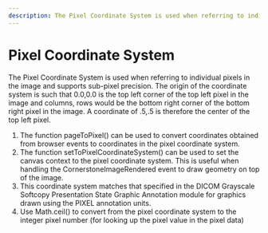 ```yaml
---
description: The Pixel Coordinate System is used when referring to individual pixels in the image and supports sub-pixel precision.
---
```


# Pixel Coordinate System

The Pixel Coordinate System is used when referring to individual pixels in the image and supports sub-pixel precision. The origin of the coordinate system is such that 0.0,0.0 is the top left corner of the top left pixel in the image and columns, rows would be the bottom right corner of the bottom right pixel in the image. A coordinate of .5,.5 is therefore the center of the top left pixel.

1. The function pageToPixel() can be used to convert coordinates obtained from browser events to coordinates
in the pixel coordinate system.
2. The function setToPixelCoordinateSystem() can be used to set the canvas context to the pixel coordinate system.  This is useful when handling the CornerstoneImageRendered event to draw geometry on top of the image.
3. This coordinate system matches that specified in the DICOM Grayscale Softcopy Presentation State Graphic Annotation module for graphics drawn using the PIXEL annotation units.
4. Use Math.ceil() to convert from the pixel coordinate system to the integer pixel number (for looking up the pixel value in the pixel data)

